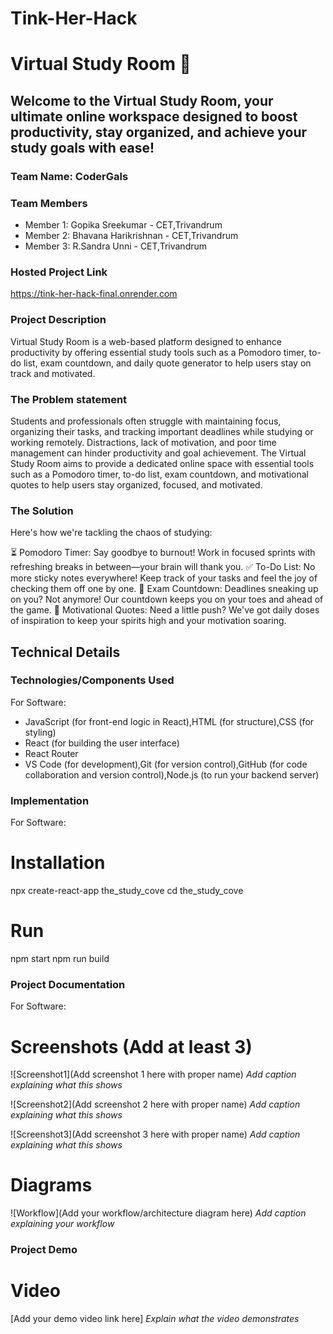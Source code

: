 # Tink-Her-Hack
# Virtual Study Room 🎯


## Welcome to the Virtual Study Room, your ultimate online workspace designed to boost productivity, stay organized, and achieve your study goals with ease!
### Team Name: CoderGals


### Team Members
- Member 1: Gopika Sreekumar - CET,Trivandrum
- Member 2: Bhavana Harikrishnan - CET,Trivandrum
- Member 3: R.Sandra Unni - CET,Trivandrum

### Hosted Project Link
https://tink-her-hack-final.onrender.com

### Project Description
Virtual Study Room is a web-based platform designed to enhance productivity by offering essential study tools such as a Pomodoro timer, to-do list, exam countdown, and daily quote generator to help users stay on track and motivated.
### The Problem statement
Students and professionals often struggle with maintaining focus, organizing their tasks, and tracking important deadlines while studying or working remotely. Distractions, lack of motivation, and poor time management can hinder productivity and goal achievement. The Virtual Study Room aims to provide a dedicated online space with essential tools such as a Pomodoro timer, to-do list, exam countdown, and motivational quotes to help users stay organized, focused, and motivated.

### The Solution
Here's how we're tackling the chaos of studying:

⏳ Pomodoro Timer: Say goodbye to burnout! Work in focused sprints with refreshing breaks in between—your brain will thank you.
✅ To-Do List: No more sticky notes everywhere! Keep track of your tasks and feel the joy of checking them off one by one.
📅 Exam Countdown: Deadlines sneaking up on you? Not anymore! Our countdown keeps you on your toes and ahead of the game.
🌟 Motivational Quotes: Need a little push? We've got daily doses of inspiration to keep your spirits high and your motivation soaring.

## Technical Details
### Technologies/Components Used
For Software:
- JavaScript (for front-end logic in React),HTML (for structure),CSS (for styling)
- React (for building the user interface)
- React Router
- VS Code (for development),Git (for version control),GitHub (for code collaboration and version control),Node.js (to run your backend server)

### Implementation
For Software:
# Installation
npx create-react-app the_study_cove
cd the_study_cove

# Run
npm start
npm run build

### Project Documentation
For Software:

# Screenshots (Add at least 3)
![Screenshot1](Add screenshot 1 here with proper name)
*Add caption explaining what this shows*

![Screenshot2](Add screenshot 2 here with proper name)
*Add caption explaining what this shows*

![Screenshot3](Add screenshot 3 here with proper name)
*Add caption explaining what this shows*

# Diagrams
![Workflow](Add your workflow/architecture diagram here)
*Add caption explaining your workflow*


### Project Demo
# Video
[Add your demo video link here]
*Explain what the video demonstrates*
